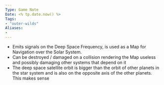 ```yaml
---
Type: Game Note
Date: <% tp.date.now() %>
Tags:
- "outer-wilds"
Aliases:
- 
---
```

- Emits signals on the Deep Space Frequency, is used as a Map for Navigation over the Solar System.
- Can be destroyed / damaged on a collision rendering the Map useless and possibly damaging other systems that depend on it
- The deep space satellite orbit is bigger than the orbit of other planets in the star system and is also on the opposite axis of the other planets. This makes sense 